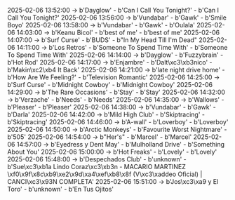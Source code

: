 2025-02-06 13:52:00 -> b'Dayglow' - b'Can I Call You Tonight?' - b'Can I Call You Tonight?'
2025-02-06 13:56:00 -> b'Vundabar' - b'Gawk' - b'Smile Boyo'
2025-02-06 13:58:00 -> b'Vundabar' - b'Gawk' - b'Oulala'
2025-02-06 14:03:00 -> b'Keanu Bicol' - b'best of me' - b'best of me'
2025-02-06 14:07:00 -> b'Surf Curse' - b'BUDS' - b"In My Head Till I'm Dead"
2025-02-06 14:11:00 -> b'Los Retros' - b'Someone To Spend Time With' - b'Someone To Spend Time With'
2025-02-06 14:14:00 -> b'Dayglow' - b'Fuzzybrain' - b'Hot Rod'
2025-02-06 14:17:00 -> b'Enjambre' - b'Dalt\xc3\xb3nico' - b'Makin\xc2\xb4 It Back'
2025-02-06 14:21:00 -> b'late night drive home' - b'How Are We Feeling?' - b'Television Romantic'
2025-02-06 14:25:00 -> b'Surf Curse' - b'Midnight Cowboy' - b'Midnight Cowboy'
2025-02-06 14:29:00 -> b'The Rare Occasions' - b'Stay' - b'Stay'
2025-02-06 14:32:00 -> b'Verzache' - b'Needs' - b'Needs'
2025-02-06 14:35:00 -> b'Wallows' - b'Pleaser' - b'Pleaser'
2025-02-06 14:38:00 -> b'Vundabar' - b'Gawk' - b'Darla'
2025-02-06 14:42:00 -> b'Mild High Club' - b'Skiptracing' - b'Skiptracing'
2025-02-06 14:46:00 -> b'A-wall' - b'Loverboy' - b'Loverboy'
2025-02-06 14:50:00 -> b'Arctic Monkeys' - b'Favourite Worst Nightmare' - b'505'
2025-02-06 14:54:00 -> b"Her's" - b'Marcel' - b'Marcel'
2025-02-06 14:57:00 -> b'Eyedress y Dent May' - b'Mulholland Drive' - b'Something About You'
2025-02-06 15:00:00 -> b'Hot Freaks' - b'Lovely' - b'Lovely'
2025-02-06 15:48:00 -> b'Despechados Club' - b'unknown' - b'Sue\xc3\xb1a Lindo Coraz\xc3\xb3n - MACARIO MARTINEZ \xf0\x9f\x8c\xb9\xe2\x9d\xa4\xef\xb8\x8f (V\xc3\xaddeo Oficial) | CANCI\xc3\x93N COMPLETA'
2025-02-06 15:51:00 -> b'Jos\xc3\xa9 y El Toro' - b'unknown' - b'En Tus Ojitos'
